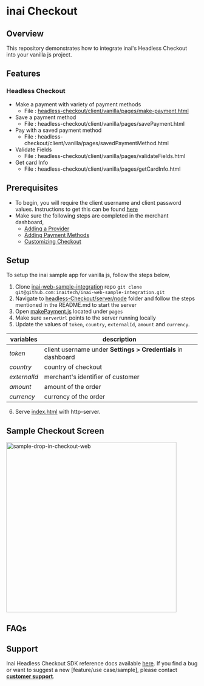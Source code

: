 # inai Checkout

## Overview
This repository demonstrates how to integrate inai's Headless Checkout into your vanilla js project.

## Features
### Headless Checkout
- Make a payment with variety of payment methods
    - File : [headless-checkout/client/vanilla/pages/make-payment.html](https://github.com/inaitech/inai-web-sample-integration/blob/main/headless-Checkout/client/vanilla/pages/make-payment.html)
- Save a payment method
    - File : headless-checkout/client/vanilla/pages/savePayment.html
- Pay with a saved payment method
    - File : headless-checkout/client/vanilla/pages/savedPaymentMethod.html
- Validate Fields
    - File : headless-checkout/client/vanilla/pages/validateFields.html
- Get card Info
    - File : headless-checkout/client/vanilla/pages/getCardInfo.html    

## Prerequisites
- To begin, you will require the client username and client password values. Instructions to get this can be found [here](https://docs.inai.io/docs/getting-started)
- Make sure the following steps are completed in the merchant dashboard,
  - [Adding a Provider](https://docs.inai.io/docs/adding-a-payment-processor)
  - [Adding Payment Methods](https://docs.inai.io/docs/adding-a-payment-method)
  - [Customizing Checkout](https://docs.inai.io/docs/customizing-your-checkout)


## Setup
To setup the inai sample app for vanilla js, follow the steps below,
1. Clone [inai-web-sample-integration](https://github.com/inaitech/inai-web-sample-integration) repo
`git clone git@github.com:inaitech/inai-web-sample-integration.git`
2. Navigate to [headless-Checkout/server/node](https://github.com/inaitech/inai-web-sample-integration/tree/main/headless-Checkout/server/node) folder and follow the steps mentioned in the README.md to start the server
3. Open [makePayment.js](https://github.com/inaitech/inai-web-sample-integration/blob/main/headless-Checkout/client/vanilla/pages/makePayment.js) located under `pages`
4. Make sure `serverUrl` points to the server running locally
5. Update the values of `token`, `country`, `externalId`, `amount` and `currency`.

| **variables** | **description**                                               |
|---------------|---------------------------------------------------------------|
| _token_       | client username under **Settings > Credentials** in dashboard |
| _country_     | country of checkout                                           |
| _externalId_  | merchant's identifier of customer                             |
| _amount_      | amount of the order                                           |
| _currency_    | currency of the order                                         |

6. Serve [index.html](https://github.com/inaitech/inai-web-sample-integration/blob/main/headless-Checkout/client/vanilla/index.html) with http-server.

## Sample Checkout Screen
<img width="448" alt="sample-drop-in-checkout-web" src="https://user-images.githubusercontent.com/88765228/190576481-7834f6d2-e26e-4fb7-9200-1100643f4041.png">


## FAQs
<TBA>

## Support
Inai Headless Checkout SDK reference docs available [here](https://docs.inai.io/docs/headless-checkout).
If you find a bug or want to suggest a new [feature/use case/sample], please contact **[customer support](mailto:support@inai.io)**.
